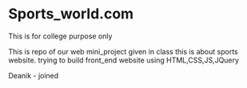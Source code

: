 # Sports_world.com
This is for college purpose only


This is repo of our web mini_project given in class
this is about sports website.
trying to build front_end website using HTML,CSS,JS,JQuery


Deanik - joined